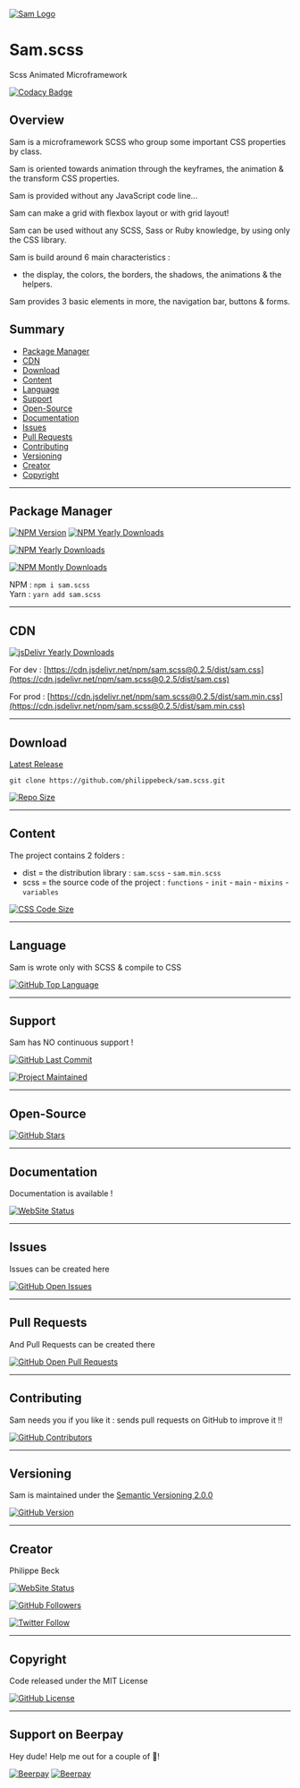 [![Sam Logo](project/public/img/sam.png)](https://github.com/philippebeck/sam.scss)

# Sam.scss

Scss Animated Microframework

[![Codacy Badge](https://api.codacy.com/project/badge/Grade/ff25dbb7f1b94cd980b78a8238fbc296)](https://www.codacy.com/app/philippebeck/sam.scss?utm_source=github.com&amp;utm_medium=referral&amp;utm_content=philippebeck/sam.scss&amp;utm_campaign=Badge_Grade)

## Overview

Sam is a microframework SCSS who group some important CSS properties by class.

Sam is oriented towards animation through the keyframes, the animation & the transform CSS properties.

Sam is provided without any JavaScript code line...

Sam can make a grid with flexbox layout or with grid layout!

Sam can be used without any SCSS, Sass or Ruby knowledge, by using only the CSS library.

Sam is build around 6 main characteristics :
-   the display, the colors, the borders, the shadows, the animations & the helpers.  

Sam provides 3 basic elements in more, the navigation bar, buttons & forms.

## Summary

-   [Package Manager](#package-manager)  
-   [CDN](#cdn)  
-   [Download](#download)  
-   [Content](#content)  
-   [Language](#language)  
-   [Support](#support)  
-   [Open-Source](#open-source)  
-   [Documentation](#documentation)  
-   [Issues](#issues)  
-   [Pull Requests](#pull-requests)  
-   [Contributing](#contributing)  
-   [Versioning](#versioning)  
-   [Creator](#creator)  
-   [Copyright](#copyright)  

---

## Package Manager

[![NPM Version](https://img.shields.io/npm/v/sam.scss.svg?label=NPM)](https://www.npmjs.com/package/sam.scss)
[![NPM Yearly Downloads](https://img.shields.io/npm/dt/sam.scss.svg?label=Downloads)](https://www.npmjs.com/package/sam.scss)

[![NPM Yearly Downloads](https://img.shields.io/npm/dy/sam.scss.svg?label=Yearly+Downloads)](https://www.npmjs.com/package/sam.scss)

[![NPM Montly Downloads](https://img.shields.io/npm/dm/sam.scss.svg?label=Montly+Downloads)](https://www.npmjs.com/package/sam.scss)

NPM : `npm i sam.scss`  
Yarn : `yarn add sam.scss`    

---

## CDN

[![jsDelivr Yearly Downloads](https://img.shields.io/jsdelivr/npm/hy/sam.scss.svg?label=jsDelivr+Yearly+Downloads)](https://www.jsdelivr.com/package/npm/sam.scss)

For dev :
[https://cdn.jsdelivr.net/npm/sam.scss@0.2.5/dist/sam.css](https://cdn.jsdelivr.net/npm/sam.scss@0.2.5/dist/sam.css)

For prod :
[https://cdn.jsdelivr.net/npm/sam.scss@0.2.5/dist/sam.min.css](https://cdn.jsdelivr.net/npm/sam.scss@0.2.5/dist/sam.min.css)

---

## Download

[Latest Release](https://github.com/philippebeck/sam.scss/releases)  

`git clone https://github.com/philippebeck/sam.scss.git`  
  
[![Repo Size](https://img.shields.io/github/repo-size/philippebeck/sam.scss.svg?label=Repo+Size)](https://github.com/philippebeck/sam.scss/tree/master)

---

## Content

The project contains 2 folders :  
-   dist = the distribution library : `sam.scss` - `sam.min.scss`  
-   scss = the source code of the project : `functions` - `init` - `main` - `mixins` - `variables`  

[![CSS Code Size](https://img.shields.io/github/languages/code-size/philippebeck/sam.scss.svg?label=Code+Size)](https://github.com/philippebeck/sam.scss/tree/master)

---

## Language

Sam is wrote only with SCSS & compile to CSS

[![GitHub Top Language](https://img.shields.io/github/languages/top/philippebeck/sam.scss.svg?label=CSS)](https://github.com/philippebeck/sam.scss)

---

## Support

Sam has NO continuous support !

[![GitHub Last Commit](https://img.shields.io/github/last-commit/philippebeck/sam.scss.svg?label=Last+Commit)](https://github.com/philippebeck/sam.scss/commits/master)

[![Project Maintained](https://img.shields.io/maintenance/no/2019.svg?label=Maintained)](https://github.com/philippebeck/sam.scss)

---

## Open-Source

[![GitHub Stars](https://img.shields.io/github/stars/philippebeck/sam.scss.svg?label=GitHub+:+sam.scss+|+Stars)](https://github.com/philippebeck/sam.scss)

---

## Documentation

Documentation is available !

[![WebSite Status](https://img.shields.io/website-up-down-green-red/https/github.com/philippebeck/sam.scss/wiki.svg?label=Documentation)](https://github.com/philippebeck/sam.scss/wiki)

---

## Issues

Issues can be created here

[![GitHub Open Issues](https://img.shields.io/github/issues/philippebeck/sam.scss.svg?label=Issues)](https://github.com/philippebeck/sam.scss/issues)

---

## Pull Requests

And Pull Requests can be created there

[![GitHub Open Pull Requests](https://img.shields.io/github/issues-pr/philippebeck/sam.scss.svg?label=Pull+Requests)](https://github.com/philippebeck/sam.scss/pulls)

---

## Contributing

Sam needs you if you like it : sends pull requests on GitHub to improve it !!

[![GitHub Contributors](https://img.shields.io/github/contributors/philippebeck/sam.scss.svg?label=Contributors)](https://github.com/philippebeck/sam.scss/graphs/contributors)

---

## Versioning

Sam is maintained under the [Semantic Versioning 2.0.0](https://semver.org)

[![GitHub Version](https://img.shields.io/github/tag/philippebeck/sam.scss.svg?label=Version)](https://github.com/philippebeck/sam.scss/blob/master/composer.json)

---

## Creator

Philippe Beck

[![WebSite Status](https://img.shields.io/website-up-down-green-red/https/philippebeck.net.svg?label=https://philippebeck.net)](https://philippebeck.net)

[![GitHub Followers](https://img.shields.io/github/followers/philippebeck.svg?label=GitHub+:+philippebeck+|+Followers)](https://github.com/philippebeck)

[![Twitter Follow](https://badgen.net/twitter/follow/philippepjbeck)](https://twitter.com/philippepjbeck)

---

## Copyright

Code released under the MIT License

[![GitHub License](https://img.shields.io/github/license/philippebeck/sam.scss.svg?label=License)](https://github.com/philippebeck/sam.scss/blob/master/LICENSE)

---

## Support on Beerpay

Hey dude! Help me out for a couple of :beers:!

[![Beerpay](https://beerpay.io/philippebeck/sam.scss/badge.svg?style=beer-square)](https://beerpay.io/philippebeck/sam.scss)
[![Beerpay](https://beerpay.io/philippebeck/sam.scss/make-wish.svg?style=flat-square)](https://beerpay.io/philippebeck/sam.scss?focus=wish)
